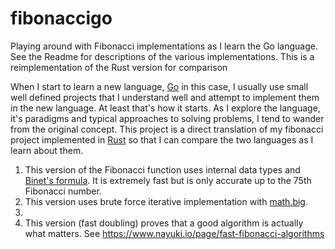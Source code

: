 # fibonaccigo
Playing around with Fibonacci implementations as I learn the Go language. See the Readme for descriptions of the various implementations.   This is a reimplementation of the Rust version for comparison

When I start to learn a new language, [Go](https://golang.org/) in this case, I usually use small well defined projects that I understand well and attempt to implement them in the new language.  At least that's how it starts.  As I explore the language, it's paradigms and typical approaches to solving problems, I tend to wander from the original concept.  This project is a direct translation of my fibonacci project implemented in [Rust](https://www.rust-lang.org) so that I can compare the two languages as I learn about them.

1. This version of the Fibonacci function uses internal data types and [Binet's formula](https://artofproblemsolving.com/wiki/index.php?title=Binet%27s_Formula).  It is extremely fast but is only accurate up to the 75th Fibonacci number.
2. This version uses brute force iterative implementation with [math.big](https://golang.org/pkg/math/big/#).
3. 
4. This version (fast doubling) proves that a good algorithm is actually what matters.  See https://www.nayuki.io/page/fast-fibonacci-algorithms
 
